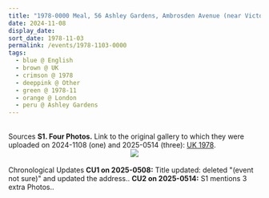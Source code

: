 ```yaml
---
title: "1978-0000 Meal, 56 Ashley Gardens, Ambrosden Avenue (near Victoria Station), London, UK"
date: 2024-11-08
display_date: 
sort_date: 1978-11-03
permalink: /events/1978-1103-0000
tags:
  - blue @ English
  - brown @ UK
  - crimson @ 1978
  - deeppink @ Other
  - green @ 1978-11
  - orange @ London
  - peru @ Ashley Gardens
---
```


<br>

<wave-list>
  <list-title color="DarkSeaGreen" width="40">Sources</list-title>
  <list-item color="BlanchedAlmond"  width="280"><b>S1. Four Photos.</b> Link to the original gallery to which they were uploaded on 2024-1108 (one) and 2025-0514 (three): <a href="https://eternalmoments.smugmug.com/Countries/UK/1978/">UK 1978</a>.</list-item>
</wave-list>

<div style="text-align: center"><img src="https://pub-bcc3cbe9b1e94ba1ac28915f7a3900fa.r2.dev/1978-0000_Meal_56_Ashley_Gardens_Ambrosden_Avenue_(near_Victoria_Station)_London_UK_01_(Raj_Kunwar_Raul_Collection_owned_by_Mahipalsingh_Jaisingh_Raul_scanned_by_Ankit_Khare).jpg" /></div>

<br>

<wave-list>
  <list-title color="DarkSeaGreen" width="110">Chronological Updates</list-title>
  <list-item color="BlanchedAlmond" width="280"><b>CU1 on 2025-0508:</b> Title updated: deleted "(event not sure)" and updated the address.</font></a>.</list-item>
  <list-item color="Lavender" width="280"><b>CU2 on 2025-0514:</b> S1 mentions 3 extra Photos.</font></a>.</list-item>  
</wave-list>